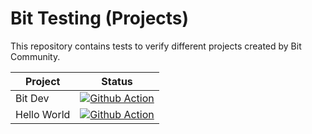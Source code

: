 # Bit Testing (Projects)
This repository contains tests to verify different projects created by Bit Community.

| Project         | Status |
|--------------|--------|
| Bit Dev      | [![Github Action](https://github.com/bitdev-community/bit-testing/actions/workflows/bit_dev_test.yml/badge.svg)](https://github.com/bitdev-community/bit-testing/actions/workflows/bit_dev_test.yml) |
| Hello World  | [![Github Action](https://github.com/bitdev-community/bit-testing/actions/workflows/hello_world_test.yml/badge.svg)](https://github.com/bitdev-community/bit-testing/actions/workflows/hello_world_test.yml) |
